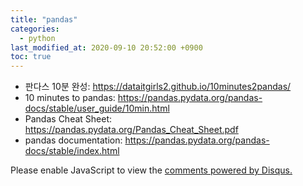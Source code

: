 ```yaml
---
title: "pandas"
categories:
  - python
last_modified_at: 2020-09-10 20:52:00 +0900
toc: true
---
```

- 판다스 10분 완성: <https://dataitgirls2.github.io/10minutes2pandas/>
- 10 minutes to pandas: <https://pandas.pydata.org/pandas-docs/stable/user_guide/10min.html>
- Pandas Cheat Sheet: <https://pandas.pydata.org/Pandas_Cheat_Sheet.pdf>
- pandas documentation: <https://pandas.pydata.org/pandas-docs/stable/index.html>

<div id="disqus_thread"></div>
<script>

/**
*  RECOMMENDED CONFIGURATION VARIABLES: EDIT AND UNCOMMENT THE SECTION BELOW TO INSERT DYNAMIC VALUES FROM YOUR PLATFORM OR CMS.
*  LEARN WHY DEFINING THESE VARIABLES IS IMPORTANT: https://disqus.com/admin/universalcode/#configuration-variables*/
/*
var disqus_config = function () {
this.page.url = PAGE_URL;  // Replace PAGE_URL with your page's canonical URL variable
this.page.identifier = PAGE_IDENTIFIER; // Replace PAGE_IDENTIFIER with your page's unique identifier variable
};
*/
(function() { // DON'T EDIT BELOW THIS LINE
var d = document, s = d.createElement('script');
s.src = 'https://https-iamyuhana-github-io.disqus.com/embed.js';
s.setAttribute('data-timestamp', +new Date());
(d.head || d.body).appendChild(s);
})();
</script>
<noscript>Please enable JavaScript to view the <a href="https://disqus.com/?ref_noscript">comments powered by Disqus.</a></noscript>
                            
